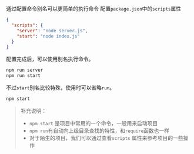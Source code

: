 通过配置命令别名可以更简单的执行命令
配置`package.json`中的`scripts`属性

```json
{
  "scripts": {
    "server": "node server.js",
    "start": "node index.js"  
  }
}
```
配置完成后，可以使用别名执行命令。
```bash
npm run server
npm run start
```
不过`start`别名比较特殊，使用时可以省略`run`。
```bash
npm start
```

>补充说明：
>- `npm start` 是项目中常用的一个命令，一般用来启动项目
> - `npm run`有自动向上级目录查找的特性，和`require`函数也一样
>- 对于陌生的项目，我们可以通过查看`scripts` 属性来参考项目的一些操作
